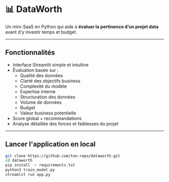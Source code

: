 # 📊 DataWorth

Un mini-SaaS en Python qui aide à **évaluer la pertinence d’un projet data** avant d’y investir temps et budget.

---

## Fonctionnalités

- Interface Streamlit simple et intuitive
- Évaluation basée sur :
  - Qualité des données
  - Clarté des objectifs business
  - Complexité du modèle
  - Expertise interne
  - Structuration des données
  - Volume de données
  - Budget
  - Valeur business potentielle
- Score global + recommandations
- Analyse détaillée des forces et faiblesses du projet

---

## Lancer l'application en local

```bash
git clone https://github.com/ton-repo/dataworth.git
cd dataworth
pip install -r requirements.txt
python3 train_model.py
streamlit run app.py
